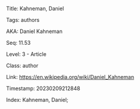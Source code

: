 Title:  Kahneman, Daniel

Tags:   authors

AKA:    Daniel Kahneman

Seq:    11.53

Level:  3 - Article

Class:  author

Link:   https://en.wikipedia.org/wiki/Daniel_Kahneman

Timestamp: 20230209212848

Index:  Kahneman, Daniel; 

